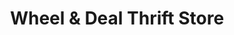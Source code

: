 ---
title: "Wheel & Deal Thrift Store"
url: /snellville/wheel-und-deal-thrift-store/
shop: Gebrauchtwaren
---